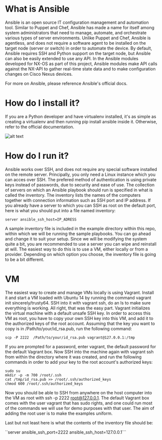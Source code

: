 # What is Ansible

Ansible is an open source IT configuration management and automation tool. Similar to Puppet and Chef, Ansible has made a name for itself among system administrators that need to manage, automate, and orchestrate various types of server environments. Unlike Puppet and Chef, Ansible is agentless, and does not require a software agent to be installed on the target node (server or switch) in order to automate the device. By default, Ansible requires SSH and Python support on the target node, but Ansible can also be easily extended to use any API. In the Ansible modules developed for NX-OS as part of this project, Ansible modules make API calls against the NX-API to gather real-time state data and to make configuration changes on Cisco Nexus devices.

For more on Ansible, please reference Ansible's official docs.

# How do I install it?

If you are a Python developer and have virtualenv installed, it's as simple as creating a virtualenv and then running pip install ansible inside it. Otherwise, refer to the official documentation.

![alt text](https://github.com/anmolnagpal/infrastructure-as-code-training/blob/master/images/img6.png)


# How do I run it?

Ansible works over SSH, and does not require any special software installed on the remote server. Principally, you only need a Linux instance which you can acces over SSH. The prefered method of authentication is using private keys instead of passwords, due to security and ease of use. The collection of servers on which an Ansible playbook should run is specified in what is called the inventory. The inventory lists the names of the computers together with connection information such as SSH port and IP address. If you already have a server to which you can SSH as root on the default port, here is what you should put into a file named inventory:

```server ansible_ssh_host=IP_ADRESS```

A sample inventory file is included in the example directory within this repo, within which we will be running the sample playbooks. You can go ahead and change it to suit your setup. Since we will be modifying the system quite a bit, you are recommended to use a server you can wipe and reinstall at will. The easiest way to do this is to use a VM, either locally or from a provider. Depending on which option you choose, the inventory file is going to be a bit different.

# VM

The easiest way to create and manage VMs locally is using Vagrant. Install it and start a VM loaded with Ubuntu 14 by running the command vagrant init sincerely/trusty64. SSH into it with vagrant ssh, do an ls to make sure everything is working. All right, that was the easy part. Vagrant initializes the virtual machine with a default unsafe SSH key. In order to access this VM as root, you have to copy your own SSH key into this VM, and add it to the authorized keys of the root account. Assuming that the key you want to copy is in /Path/to/your/id_rsa.pub, run the following command:

```scp -P 2222  /Path/to/your/id_rsa.pub vagrant@127.0.0.1:/tmp```

If you are prompted for a password, enter vagrant, the default password for the default Vagrant box. Now SSH into the machine again with vagrant ssh from within the directory where it was created, and run the following commands in order to add your key to the root account's authorized keys:

```
sudo su
mkdir -p -m 700 /root/.ssh
cat /tmp/id_rsa.pub >> /root/.ssh/authorized_keys
chmod 600 /root/.ssh/authorized_keys
```

Now you should be able to SSH from anywhere on the host computer into the VM as root with ssh -p 2222 root@127.0.0.1. The default Vagrant box comes with the user vagrant that has sudo rights, and one could run most of the commands we will use for demo purposes with that user. The aim of adding the root user is to make the examples uniform.

Last but not least here is what the contents of the inventory file should be:

``server ansible_ssh_port=2222 ansible_ssh_host=127.0.0.1```